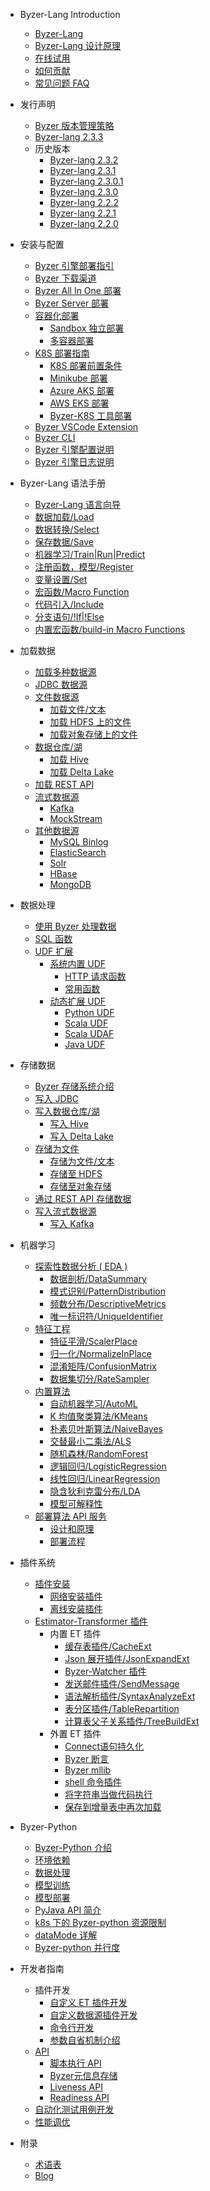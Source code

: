 - Byzer-Lang Introduction
  * [Byzer-Lang](/byzer-lang/zh-cn/introduction/byzer_lang_intro.md)
  * [Byzer-Lang 设计原理](/byzer-lang/zh-cn/introduction/byzer_lang_design.md)
  * [在线试用](/byzer-lang/zh-cn/introduction/online_trial.md)
  * [如何贡献](/byzer-lang/zh-cn/appendix/contribute.md)  
  * [常见问题 FAQ](/byzer-lang/zh-cn/faq/byzerlang_FAQ.md)

- 发行声明
  * [Byzer 版本管理策略](/byzer-lang/zh-cn/release-notes/README.md)
  * [Byzer-lang 2.3.3](/byzer-lang/zh-cn/release-notes/2.3.3.md)
  - 历史版本
    * [Byzer-lang 2.3.2](/byzer-lang/zh-cn/release-notes/2.3.2.md)
    * [Byzer-lang 2.3.1](/byzer-lang/zh-cn/release-notes/2.3.1.md)
    * [Byzer-lang 2.3.0.1](/byzer-lang/zh-cn/release-notes/2.3.0.1.md)
    * [Byzer-lang 2.3.0](/byzer-lang/zh-cn/release-notes/2.3.0.md)
    * [Byzer-lang 2.2.2](/byzer-lang/zh-cn/release-notes/2.2.2.md)
    * [Byzer-lang 2.2.1](/byzer-lang/zh-cn/release-notes/2.2.1.md)
    * [Byzer-lang 2.2.0](/byzer-lang/zh-cn/release-notes/2.2.0.md)
  
- 安装与配置
  * [Byzer 引擎部署指引](/byzer-lang/zh-cn/installation/README.md)
  * [Byzer 下载渠道](/byzer-lang/zh-cn/installation/download/site.md)
  * [Byzer All In One 部署](/byzer-lang/zh-cn/installation/server/byzer-all-in-one-deployment.md)
  * [Byzer Server 部署](/byzer-lang/zh-cn/installation/server/binary-installation.md)
  * [容器化部署](/byzer-lang/zh-cn/installation/containerized-deployment/containerized-deployment.md)
    * [Sandbox 独立部署](/byzer-lang/zh-cn/installation/containerized-deployment/sandbox-standalone.md)
    * [多容器部署](/byzer-lang/zh-cn/installation/containerized-deployment/muti-continer.md)
  * [K8S 部署指南](/byzer-lang/zh-cn/installation/k8s/k8s-deployment.md)
    * [K8S 部署前置条件](/byzer-lang/zh-cn/installation/k8s/k8s-prerequisites.md)
    * [Minikube 部署](/byzer-lang/zh-cn/installation/k8s/byzer-on-minikube.md)
    * [Azure AKS 部署](/byzer-lang/zh-cn/installation/k8s/byzer-on-azure.md)
    * [AWS EKS 部署](/byzer-lang/zh-cn/installation/k8s/byzer-on-aws.md)
    * [Byzer-K8S 工具部署](/byzer-lang/zh-cn/installation/k8s/byzer-k8s-tool.md)
  * [Byzer VSCode Extension](/byzer-lang/zh-cn/installation/vscode/byzer-vscode-extension-installation.md)
  * [Byzer CLI](/byzer-lang/zh-cn/installation/cli/byzer-cli.md)
  * [Byzer 引擎配置说明](/byzer-lang/zh-cn/installation/configuration/byzer-lang-configuration.md)
  * [Byzer 引擎日志说明](/byzer-lang/zh-cn/installation/logs/log.md)
  
- Byzer-Lang 语法手册
  * [Byzer-Lang 语言向导](/byzer-lang/zh-cn/grammar/outline.md)
  * [数据加载/Load](/byzer-lang/zh-cn/grammar/load.md)
  * [数据转换/Select](/byzer-lang/zh-cn/grammar/select.md)
  * [保存数据/Save](/byzer-lang/zh-cn/grammar/save.md)  
  * [机器学习/Train|Run|Predict](/byzer-lang/zh-cn/grammar/train.md)
  * [注册函数，模型/Register](/byzer-lang/zh-cn/grammar/register.md)  
  * [变量设置/Set](/byzer-lang/zh-cn/grammar/set.md)
  * [宏函数/Macro Function](/byzer-lang/zh-cn/grammar/macro.md)
  * [代码引入/Include](/byzer-lang/zh-cn/grammar/include.md)
  * [分支语句/!If|!Else](/byzer-lang/zh-cn/grammar/branch_statement.md)
  * [内置宏函数/build-in Macro Functions](/byzer-lang/zh-cn/grammar/commands.md)

- 加载数据
    - [加载多种数据源](/byzer-lang/zh-cn/datasource/README.md)
    - [JDBC 数据源](/byzer-lang/zh-cn/datasource/jdbc/jdbc.md)
    - [文件数据源](/byzer-lang/zh-cn/datasource/file/README.md)
      - [加载文件/文本](/byzer-lang/zh-cn/datasource/file/file.md)
      - [加载 HDFS 上的文件 ](/byzer-lang/zh-cn/datasource/file/hdfs.md)
      - [加载对象存储上的文件](/byzer-lang/zh-cn/datasource/file/object_storage.md)
    - [数据仓库/湖](/byzer-lang/zh-cn/datasource/dw/README.md)
      * [加载 Hive](/byzer-lang/zh-cn/datasource/dw/hive.md)
      * [加载 Delta Lake](/byzer-lang/zh-cn/datasource/dw/delta_lake.md)
    - [加载 REST API](/byzer-lang/zh-cn/datasource/restapi/restapi.md)
    - [流式数据源](/byzer-lang/zh-cn/datasource/streaming/README.md)
      * [Kafka](/byzer-lang/zh-cn/datasource/streaming/kafka.md)
      * [MockStream](/byzer-lang/zh-cn/datasource/streaming/mock_streaming.md)
    - [其他数据源](/byzer-lang/zh-cn/datasource/others/RAEDME.md)
      * [MySQL Binlog](/byzer-lang/zh-cn/datasource/others/mysql_binlog.md)
      * [ElasticSearch](/byzer-lang/zh-cn/datasource/others/es.md)
      * [Solr](/byzer-lang/zh-cn/datasource/others/solr.md)
      * [HBase](/byzer-lang/zh-cn/datasource/others/hbase.md)
      * [MongoDB](/byzer-lang/zh-cn/datasource/others/mongodb.md)

- 数据处理
  - [使用 Byzer 处理数据](/byzer-lang/zh-cn/transform/README.md)
  - [SQL 函数](/byzer-lang/zh-cn/transform/sql_func/README.md)
  - [UDF 扩展](/byzer-lang/zh-cn/transform/udf/README.md)
    * [系统内置 UDF](/byzer-lang/zh-cn/transform/udf/built_in_udf/README.md)
      * [HTTP 请求函数](/byzer-lang/zh-cn/transform/udf/built_in_udf/http.md)
      * [常用函数](/byzer-lang/zh-cn/transform/udf/built_in_udf/udf_funcs.md)
    * [动态扩展 UDF](/byzer-lang/zh-cn/transform/udf/extend_udf/README.md)
      * [Python UDF](/byzer-lang/zh-cn/transform/udf/extend_udf/python_udf.md)
      * [Scala UDF](/byzer-lang/zh-cn/transform/udf/extend_udf/scala_udf.md)
      * [Scala UDAF](/byzer-lang/zh-cn/transform/udf/extend_udf/scala_udaf.md)
      * [Java UDF](/byzer-lang/zh-cn/transform/udf/extend_udf/java_udf.md)  

- 存储数据
  - [Byzer 存储系统介绍](/byzer-lang/zh-cn/save_data/README.md)
  - [写入 JDBC](/byzer-lang/zh-cn/save_data/jdbc/jdbc.md)
  - [写入数据仓库/湖](/byzer-lang/zh-cn/save_data/dw/README.md)
    * [写入 Hive](/byzer-lang/zh-cn/save_data/dw/hive.md)
    * [写入 Delta Lake](/byzer-lang/zh-cn/save_data/dw/delta.md)
  - [存储为文件](/byzer-lang/zh-cn/save_data/file/README.md)
    - [存储为文件/文本](/byzer-lang/zh-cn/save_data/file/file.md)
    - [存储至 HDFS](/byzer-lang/zh-cn/save_data/file/hdfs.md)
    - [存储至对象存储](/byzer-lang/zh-cn/save_data/file/object_storage.md)
  - [通过 REST API 存储数据](/byzer-lang/zh-cn/save_data/restapi/README.md)
  - [写入流式数据源](/byzer-lang/zh-cn/save_data/README.md)
    * [写入 Kafka](/byzer-lang/zh-cn/save_data/streaming/kafka.md)

- 机器学习
    * [探索性数据分析 ( EDA ) ](/byzer-lang/zh-cn/ml/eda/README.md)
      * [数据剖析/DataSummary](/byzer-lang/zh-cn/ml/eda/DataSummary.md)
      * [模式识别/PatternDistribution](/byzer-lang/zh-cn/ml/eda/PatternDistribution.md)
      * [频数分布/DescriptiveMetrics](/byzer-lang/zh-cn/ml/eda/DescriptiveMetrics.md)
      * [唯一标识符/UniqueIdentifier](/byzer-lang/zh-cn/ml/eda/UniqueIdentifier.md)
    * [特征工程](/byzer-lang/zh-cn/ml/feature/README.md)        
        * [特征平滑/ScalerPlace](/byzer-lang/zh-cn/ml/feature/scale.md)
        * [归一化/NormalizeInPlace](/byzer-lang/zh-cn/ml/feature/normalize.md)
        * [混淆矩阵/ConfusionMatrix](/byzer-lang/zh-cn/ml/feature/confusion_matrix.md)
        * [数据集切分/RateSampler](/byzer-lang/zh-cn/ml/feature/rate_sample.md)
    * [内置算法](/byzer-lang/zh-cn/ml/algs/README.md)
        * [自动机器学习/AutoML](/byzer-lang/zh-cn/ml/algs/auto_ml.md) 
        * [K 均值聚类算法/KMeans](/byzer-lang/zh-cn/ml/algs/kmeans.md)
        * [朴素贝叶斯算法/NaiveBayes](/byzer-lang/zh-cn/ml/algs/naive_bayes.md)
        * [交替最小二乘法/ALS](/byzer-lang/zh-cn/ml/algs/als.md)
        * [随机森林/RandomForest](/byzer-lang/zh-cn/ml/algs/random_forest.md) 
        * [逻辑回归/LogisticRegression](/byzer-lang/zh-cn/ml/algs/logistic_regression.md)
        * [线性回归/LinearRegression](/byzer-lang/zh-cn/ml/algs/linear_regression.md)
        * [隐含狄利克雷分布/LDA](/byzer-lang/zh-cn/ml/algs/lda.md)
        * [模型可解释性](/byzer-lang/zh-cn/ml/algs/model_explain/ModelSelfExplain.md)   
    * [部署算法 API 服务](/byzer-lang/zh-cn/ml/api_service/README.md)
        * [设计和原理](/byzer-lang/zh-cn/ml/api_service/design.md)
        * [部署流程](/byzer-lang/zh-cn/ml/api_service/process.md)
    
- 插件系统
    * [插件安装](/byzer-lang/zh-cn/extension/README.md)
        * [网络安装插件](/byzer-lang/zh-cn/extension/installation/online_install.md)
        * [离线安装插件](/byzer-lang/zh-cn/extension/installation/offline_install.md)
    * [Estimator-Transformer 插件](/byzer-lang/zh-cn/extension/et/README.md)
      * 内置 ET 插件
        * [缓存表插件/CacheExt](/byzer-lang/zh-cn/extension/et/CacheExt.md)
        * [Json 展开插件/JsonExpandExt](/byzer-lang/zh-cn/extension/et/JsonExpandExt.md)
        * [Byzer-Watcher 插件](/byzer-lang/zh-cn/extension/et/byzer-watcher.md)
        * [发送邮件插件/SendMessage](/byzer-lang/zh-cn/extension/et/SendMessage.md)
        * [语法解析插件/SyntaxAnalyzeExt](/byzer-lang/zh-cn/extension/et/SyntaxAnalyzeExt.md)
        * [表分区插件/TableRepartition](/byzer-lang/zh-cn/extension/et/TableRepartition.md)
        * [计算表父子关系插件/TreeBuildExt](/byzer-lang/zh-cn/extension/et/TreeBuildExt.md)
      * 外置 ET 插件
        * [Connect语句持久化](/byzer-lang/zh-cn/extension/et/external/connect-persist.md)
        * [Byzer 断言](/byzer-lang/zh-cn/extension/et/external/mlsql-assert.md)
        * [Byzer mllib](/byzer-lang/zh-cn/extension/et/external/mlsql-mllib.md)
        * [shell 命令插件](/byzer-lang/zh-cn/extension/et/external/mlsql-shell.md)
        * [将字符串当做代码执行](/byzer-lang/zh-cn/extension/et/external/run-script.md)
        * [保存到增量表中再次加载](/byzer-lang/zh-cn/extension/et/external/save-then-load.md)

- Byzer-Python
    * [Byzer-Python 介绍](/byzer-lang/zh-cn/python/README.md)
    * [环境依赖](/byzer-lang/zh-cn/python/env.md)
    * [数据处理](/byzer-lang/zh-cn/python/etl.md)
    * [模型训练](/byzer-lang/zh-cn/python/train.md)
    * [模型部署](/byzer-lang/zh-cn/python/deploy_model.md)
    * [PyJava API 简介](/byzer-lang/zh-cn/python/pyjava.md)
    * [k8s 下的 Byzer-python 资源限制](/byzer-lang/zh-cn/python/k8s_resource.md)
    * [dataMode 详解](/byzer-lang/zh-cn/python/datamode.md)
    * [Byzer-python 并行度](/byzer-lang/zh-cn/python/py_parallel.md)

- 开发者指南   
    * 插件开发
      * [自定义 ET 插件开发](/byzer-lang/zh-cn/extension/dev/et_dev.md)
      * [自定义数据源插件开发](/byzer-lang/zh-cn/extension/dev/ds_dev.md)
      * [命令行开发](/byzer-lang/zh-cn/extension/dev/et_command.md)
      * [参数自省机制介绍](/byzer-lang/zh-cn/extension/dev/et_params_dev.md) 
    * [API](/byzer-lang/zh-cn/developer/api/README.md)
      * [脚本执行 API](/byzer-lang/zh-cn/developer/api/run_script_api.md)
      * [Byzer元信息存储](/byzer-lang/zh-cn/developer/api/meta_store.md)
      * [Liveness API](/byzer-lang/zh-cn/developer/api/liveness.md)
      * [Readiness API](/byzer-lang/zh-cn/developer/api/readiness.md)
    * [自动化测试用例开发](/byzer-lang/zh-cn/developer/it/integration_test.md)  
    * [性能调优](/byzer-lang/zh-cn/developer/tunning/dynamic_resource.md)

- 附录
  * [术语表](/byzer-lang/zh-cn/appendix/terms.md)
  * [Blog](/byzer-lang/zh-cn/appendix/blog.md) 
